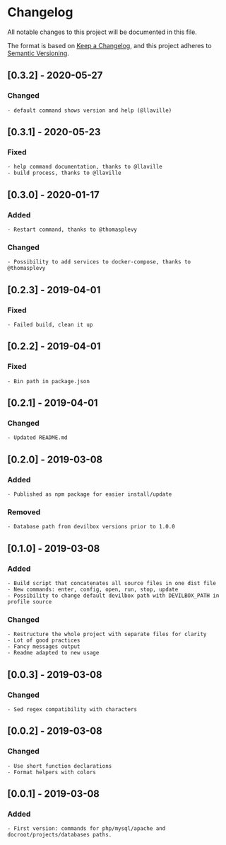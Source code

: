 # Changelog
All notable changes to this project will be documented in this file.

The format is based on [Keep a Changelog](https://keepachangelog.com/en/1.0.0/),
and this project adheres to [Semantic Versioning](https://semver.org/spec/v2.0.0.html).

## [0.3.2] - 2020-05-27
### Changed
    - default command shows version and help (@llaville)

## [0.3.1] - 2020-05-23
### Fixed
    - help command documentation, thanks to @llaville
    - build process, thanks to @llaville

## [0.3.0] - 2020-01-17
### Added
    - Restart command, thanks to @thomasplevy
### Changed
    - Possibility to add services to docker-compose, thanks to @thomasplevy

## [0.2.3] - 2019-04-01
### Fixed
    - Failed build, clean it up

## [0.2.2] - 2019-04-01
### Fixed
    - Bin path in package.json

## [0.2.1] - 2019-04-01
### Changed
    - Updated README.md

## [0.2.0] - 2019-03-08
### Added
    - Published as npm package for easier install/update
### Removed
    - Database path from devilbox versions prior to 1.0.0

## [0.1.0] - 2019-03-08
### Added
    - Build script that concatenates all source files in one dist file
    - New commands: enter, config, open, run, stop, update
    - Possibility to change default devilbox path with DEVILBOX_PATH in profile source
### Changed
    - Restructure the whole project with separate files for clarity
    - Lot of good practices
    - Fancy messages output
    - Readme adapted to new usage

## [0.0.3] - 2019-03-08
### Changed
    - Sed regex compatibility with characters

## [0.0.2] - 2019-03-08
### Changed
    - Use short function declarations
    - Format helpers with colors

## [0.0.1] - 2019-03-08
### Added
    - First version: commands for php/mysql/apache and docroot/projects/databases paths.
